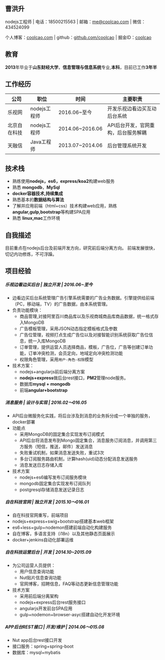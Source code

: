 ## 曹洪升

nodejs工程师 | 电话：18500215563 | 邮箱：<a href="mailto:me@coolcao.com">me@coolcao.com</a> | 微信：434524099

个人博客：[coolcao.com](http://coolcao.com) | github：[github.com/coolcao](https://github.com/coolcao) | 掘金ID：[coolcao](https://gold.xitu.io/user/58115de20ce4630031a13d21)
## 教育
**2013**年毕业于**山东财经大学**，**信息管理与信息系统**专业,**本科**，目前已工作**3年半**

## 工作经历
|公司|职位|时间|主要职责|
|----|----|----|----|
| 乐视网		|nodejs工程师		|2016.06~至今|开发乐视边看边买互动后台系统|
|北京自在科技	|nodejs工程师		|2014.06~2016.06|API后台开发，官网重构，后台服务解耦|
|天融信		|Java工程师			|2013.07~2014.06|后台管理系统开发|

## 技术栈
* 熟练使用**nodejs，es6，express/koa2**构建web服务
* 熟悉 **mongodb**，**MySql**
* **docker容器技术,持续集成**
* 熟悉基本的**数据结构与算法**
* 了解并应用前端（html+css）技术构建web应用，熟练**angular,gulp,bootstrap**等构建SPA应用
* 熟悉 **linux,mac**工作环境

## 自我描述
目前重点在nodejs后台及前端开发方向，研究前后端分离方向。
前端发展很快，切记内功修炼，不可浮躁。

## 项目经验

##### 乐视边看边买后台	| 独立开发	|	2016.06~至今
* 边看边买后台系统管理广告引擎系统需要的广告业务数据。引擎提供给前端（PC，移动端，TV）的广告数据，由本系统管理。
* 负责功能模块：
	* 商品管理,对接阿里百川商品库以及乐视商城商品库商品数据，统一格式存入MongoDB
	* 广告模板管理，采用JSON动态指定模板格式及参数
	* 广告位管理，视频打点生成广告位以及对接智能识别系统获取广告位信息，统一入库MongoDB
	* 订单管理，提供运营人员选择商品，模板，广告位，广告等创建订单功能，订单冲突检测，会员定向，地域定向冲突检测功能
	* 权限角色管理，采用`用户-角色-权限`模型
* 技术方案：
 	* nodejs+angularjs前后端分离方案
 	* **nodejs+express**做后台rest接口，**PM2**管理node服务。
 	* 数据库**mysql + mongodb**
 	* 前端**angular+bootstrap**

##### 消息服务 | 设计与实现 | 2016.02～016.05
* API后台微服务化实践，将后台涉及到消息的业务拆分成一个单独的服务，docker部署
* 功能点
	* 采用MongoDB的固定集合实现发布订阅模式
	* API后台将消息发布到Mongo固定集合，消息服务订阅消息，并调用第三方服务（短信，推送，邮件）发送消息
	* 失败重试机制，如果消息发送失败，重试3次
	* 多台订阅服务路由机制，计算hash(uid)动态分配消息发送服务
	* 消息发送日志存储入库
* 技术方案
	* nodejs+es6编写发布订阅服务模块
	* mongodb固定集合实现发布订阅队列
	* postgresql存储消息发送记录日志

##### 自在科技官网 | 独立开发 | 2015.10～016.01
* 自在科技官网重写，前端项目
* nodejs+express+swig+bootstrap搭建基本web框架
* es6+less+gulp+nodemon搭建前端自动化构建服务
* 自在博客，多语言支持（i18n）以及其他静态页面展示
* docker+jenkins自动化部署运维

##### 自在科技运营后台 | 开发 | 2014.10~2015.09
* 为公司运营人员提供：
	* 用户信息查询功能
	* Nut贴片信息查询功能
	* 官网博客，招聘信息，FAQ等动态更新信息管理功能
* 技术方案
	* 采用前后端分离架构
	* nodejs+express后台rest服务接口
	* angularjs开发前台SPA应用
	* gulp+nodemon+browser-asyc搭建自动化开发环境

##### APP后台REST接口 | 开发/维护 | 2014.06～015.08
* Nut app后台rest接口开发
* 接口服务：spring+spring-boot
* 数据库：mysql+mybatis